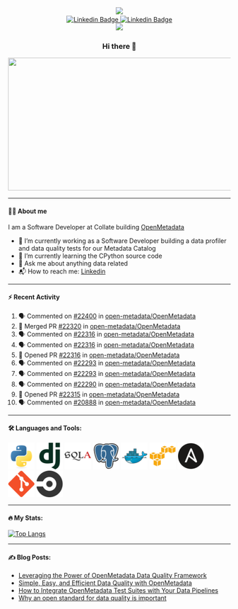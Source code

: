 <div id="header" align="center">
  <img src="https://media.giphy.com/media/5eLDrEaRGHegx2FeF2/giphy.gif" width="100"/>
</div>
<div id="badges" align="center">
  <a href="https://www.linkedin.com/in/teddycrepineau/">
    <img src="https://shields.io/badge/Linkedin-blue?logo=linkedin&logoColor=white&style=for-the-badge" alt="Linkedin Badge"/>
  </a>
  <a href="https://medium.com/@teddycrpineau">
    <img src="https://shields.io/badge/Medium-black?logo=medium&logoColor=white&style=for-the-badge" alt="Linkedin Badge"/>
  </a>
</div>
<div align="center">
  <img src="https://komarev.com/ghpvc/?username=TeddyCr&color=blue&style=flat-square" />
</div>

<h3 align="center">
Hi there 👋
</h3>
<div align="center">
  <img src="https://media.giphy.com/media/L8K62iTDkzGX6/giphy.gif" width="600" height="300"/>
</div>

---

#### :technologist: About me
I am a Software Developer at Collate building <a href="https://open-metadata.org"/>OpenMetadata</a>
- 🔭 I’m currently working as a Software Developer building a data profiler and data quality tests for our Metadata Catalog
- 🐍 I’m currently learning the CPython source code
- 💬 Ask me about anything data related
- 📬 How to reach me: [Linkedin](https://shields.io/badge/Linkedin-blue?logo=linkedin&logoColor=white&style=for-the-badge)

---

#### ⚡️ Recent Activity
<!--START_SECTION:activity-->
1. 🗣 Commented on [#22400](https://github.com/open-metadata/OpenMetadata/pull/22400#issuecomment-3079247404) in [open-metadata/OpenMetadata](https://github.com/open-metadata/OpenMetadata)
2. 🎉 Merged PR [#22320](https://github.com/open-metadata/OpenMetadata/pull/22320) in [open-metadata/OpenMetadata](https://github.com/open-metadata/OpenMetadata)
3. 🗣 Commented on [#22316](https://github.com/open-metadata/OpenMetadata/pull/22316#issuecomment-3064711906) in [open-metadata/OpenMetadata](https://github.com/open-metadata/OpenMetadata)
4. 🗣 Commented on [#22316](https://github.com/open-metadata/OpenMetadata/pull/22316#issuecomment-3064677991) in [open-metadata/OpenMetadata](https://github.com/open-metadata/OpenMetadata)
5. 💪 Opened PR [#22316](https://github.com/open-metadata/OpenMetadata/pull/22316) in [open-metadata/OpenMetadata](https://github.com/open-metadata/OpenMetadata)
6. 🗣 Commented on [#22293](https://github.com/open-metadata/OpenMetadata/issues/22293#issuecomment-3063684302) in [open-metadata/OpenMetadata](https://github.com/open-metadata/OpenMetadata)
7. 🗣 Commented on [#22293](https://github.com/open-metadata/OpenMetadata/issues/22293#issuecomment-3063464850) in [open-metadata/OpenMetadata](https://github.com/open-metadata/OpenMetadata)
8. 🗣 Commented on [#22290](https://github.com/open-metadata/OpenMetadata/issues/22290#issuecomment-3063378725) in [open-metadata/OpenMetadata](https://github.com/open-metadata/OpenMetadata)
9. 💪 Opened PR [#22315](https://github.com/open-metadata/OpenMetadata/pull/22315) in [open-metadata/OpenMetadata](https://github.com/open-metadata/OpenMetadata)
10. 🗣 Commented on [#20888](https://github.com/open-metadata/OpenMetadata/issues/20888#issuecomment-3063306750) in [open-metadata/OpenMetadata](https://github.com/open-metadata/OpenMetadata)
<!--END_SECTION:activity-->

---

#### :hammer_and_wrench: Languages and Tools:
<div>
   <img src="https://github.com/devicons/devicon/blob/master/icons/python/python-original.svg" width="60" height="60"/>
   <img src="https://github.com/devicons/devicon/blob/master/icons/django/django-plain.svg" width="60" height="60"/>
   <img src="https://github.com/devicons/devicon/blob/master/icons/sqlalchemy/sqlalchemy-original.svg" width="60" height="60"/>
   <img src="https://github.com/devicons/devicon/blob/master/icons/postgresql/postgresql-original.svg" width="60" height="60"/>
   <img src="https://github.com/devicons/devicon/blob/master/icons/docker/docker-original.svg" width="60" height="60"/>
   <img src="https://github.com/devicons/devicon/blob/master/icons/amazonwebservices/amazonwebservices-original.svg" width="60" height="60"/>
   <img src="https://github.com/devicons/devicon/blob/master/icons/ansible/ansible-original.svg" width="60" height="60"/>
   <img src="https://github.com/devicons/devicon/blob/master/icons/git/git-original.svg" width="60" height="60"/>
   <img src="https://github.com/devicons/devicon/blob/master/icons/circleci/circleci-plain.svg" width="60" height="60"/>
</div>

---

#### 🔥 My Stats:
[![Top Langs](https://github-readme-stats.vercel.app/api/top-langs/?username=TeddyCr&layout=compact&hide=javascript,html,css)](https://github.com/anuraghazra/github-readme-stats)

---

#### ✍️ Blog Posts:
<!-- BLOG-POST-LIST:START -->
- [Leveraging the Power of OpenMetadata Data Quality Framework](https://blog.open-metadata.org/leveraging-the-power-of-openmetadata-data-quality-framework-385ba2d8eaf?source=rss-16e0670af08f------2)
- [Simple, Easy, and Efficient Data Quality with OpenMetadata](https://blog.open-metadata.org/simple-easy-and-efficient-data-quality-with-openmetadata-1c4e7d329364?source=rss-16e0670af08f------2)
- [How to Integrate OpenMetadata Test Suites with Your Data Pipelines](https://blog.open-metadata.org/how-to-integrate-openmetadata-test-suites-with-your-data-pipelines-d83fb55fa494?source=rss-16e0670af08f------2)
- [Why an open standard for data quality is important](https://blog.open-metadata.org/why-are-we-building-a-data-quality-standard-1753fae87259?source=rss-16e0670af08f------2)
<!-- BLOG-POST-LIST:END -->
